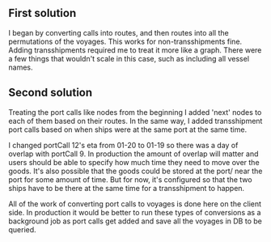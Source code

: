 ## First solution

I began by converting calls into routes, and then routes into all the permutations of the voyages. This works for non-transshipments fine. Adding transshipments required me to treat it more like a graph. There were a few things that wouldn't scale in this case, such as including all vessel names.

## Second solution

Treating the port calls like nodes from the beginning I added 'next' nodes to each of them based on their routes. In the same way, I added transshipment port calls based on when ships were at the same port at the same time.

I changed portCall 12's eta from 01-20 to 01-19 so there was a day of overlap with portCall 9. In production the amount of overlap will matter and users should be able to specify how much time they need to move over the goods. It's also possible that the goods could be stored at the port/ near the port for some amount of time. But for now, it's configured so that the two ships have to be there at the same time for a transshipment to happen.

All of the work of converting port calls to voyages is done here on the client side. In production it would be better to run these types of conversions as a background job as port calls get added and save all the voyages in DB to be queried.